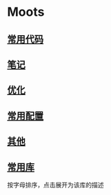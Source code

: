 # Moots

## [常用代码](/Snippets.md)


## [笔记](/Notes.md)


## [优化](/Optimizing.md)



## [常用配置](/Config.md)


## [其他](/Others.md)



## [常用库](/LIBRARY.md)
按字母排序，点击展开为该库的描述
